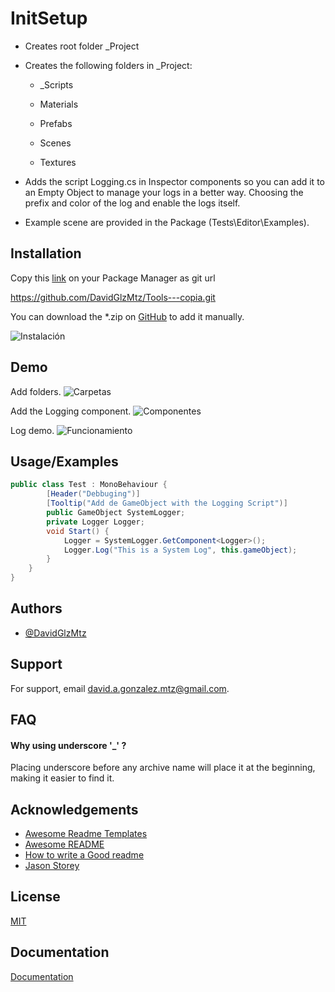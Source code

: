 
# InitSetup

- Creates root folder _Project
- Creates the following folders in _Project:

   - _Scripts

   - Materials

   - Prefabs

   - Scenes

   - Textures

- Adds the script Logging.cs in Inspector components so you can add it to an Empty Object to manage 
  your logs in a better way. Choosing the prefix and color
  of the log and enable the logs itself.

- Example scene are provided in the Package (Tests\Editor\Examples).

## Installation
Copy this [link](https://github.com/DavidGlzMtz/Tools---copia.git) on your Package Manager as git url

https://github.com/DavidGlzMtz/Tools---copia.git

You can download the *.zip on [GitHub](https://github.com/DavidGlzMtz/Tools---copia) to add it manually.

![Instalación](https://media2.giphy.com/media/EYx69BG1OQKOMWIVtM/giphy.gif?cid=790b7611ef0c94f53d6d4b4b5637c20520f8a93ee19a0f8e&rid=giphy.gif&ct=g)
## Demo
Add folders.
![Carpetas](https://media2.giphy.com/media/BVqHZkTx45XjNIeOyw/giphy.gif?cid=790b7611ca10d0bb3cc32ae3b9fefb9fba94b4c27dd7431c&rid=giphy.gif&ct=g)

Add the Logging component.
![Componentes](https://media0.giphy.com/media/ADWGaWDD9jWeTMkZ2l/giphy.gif?cid=790b7611acbb3af483acb3ed7133359caab20c48bb89ee92&rid=giphy.gif&ct=g)

Log demo.
![Funcionamiento](https://media4.giphy.com/media/JCETu2NNvOFnbPrmz7/giphy.gif?cid=790b76110c9aacc70b1d797dc10d964dfb3f12e3a663d580&rid=giphy.gif&ct=g)
## Usage/Examples

```csharp
public class Test : MonoBehaviour {
        [Header("Debbuging")]
        [Tooltip("Add de GameObject with the Logging Script")]
        public GameObject SystemLogger;
        private Logger Logger;
        void Start() {
            Logger = SystemLogger.GetComponent<Logger>();
            Logger.Log("This is a System Log", this.gameObject);
        }
    }
}
```


## Authors

- [@DavidGlzMtz](https://www.github.com/DavidGlzMtz)


## Support

For support, email david.a.gonzalez.mtz@gmail.com.


## FAQ

#### Why using underscore '_' ?

Placing underscore before any archive name will place it at the beginning, making it
easier to find it.


## Acknowledgements

 - [Awesome Readme Templates](https://awesomeopensource.com/project/elangosundar/awesome-README-templates)
 - [Awesome README](https://github.com/matiassingers/awesome-readme)
 - [How to write a Good readme](https://bulldogjob.com/news/449-how-to-write-a-good-readme-for-your-github-project)
 - [Jason Storey](https://www.youtube.com/channel/UCG6MguMC0ntGCvVyaEwTPzw)

## License

[MIT](https://choosealicense.com/licenses/mit/)


## Documentation

[Documentation](https://linktodocumentation)

